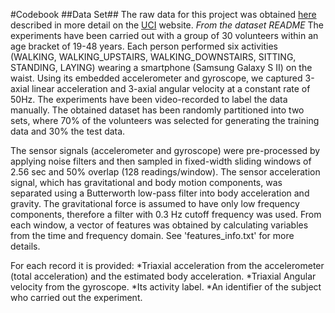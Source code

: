 #Codebook
##Data Set##
The raw data for this project was obtained [here](https://d396qusza40orc.cloudfront.net/getdata%2Fprojectfiles%2FUCI%20HAR%20Dataset.zip) described in more detail on the [UCI](http://archive.ics.uci.edu/ml/datasets/Human+Activity+Recognition+Using+Smartphones) website.
_From the dataset README_
The experiments have been carried out with a group of 30 volunteers within an age bracket of 19-48 years. Each person performed six activities (WALKING, WALKING_UPSTAIRS, WALKING_DOWNSTAIRS, SITTING, STANDING, LAYING) wearing a smartphone (Samsung Galaxy S II) on the waist. Using its embedded accelerometer and gyroscope, we captured 3-axial linear acceleration and 3-axial angular velocity at a constant rate of 50Hz. The experiments have been video-recorded to label the data manually. The obtained dataset has been randomly partitioned into two sets, where 70% of the volunteers was selected for generating the training data and 30% the test data. 

The sensor signals (accelerometer and gyroscope) were pre-processed by applying noise filters and then sampled in fixed-width sliding windows of 2.56 sec and 50% overlap (128 readings/window). The sensor acceleration signal, which has gravitational and body motion components, was separated using a Butterworth low-pass filter into body acceleration and gravity. The gravitational force is assumed to have only low frequency components, therefore a filter with 0.3 Hz cutoff frequency was used. From each window, a vector of features was obtained by calculating variables from the time and frequency domain. See 'features_info.txt' for more details. 

For each record it is provided:
*Triaxial acceleration from the accelerometer (total acceleration) and the estimated body acceleration.
*Triaxial Angular velocity from the gyroscope. 
*Its activity label. 
*An identifier of the subject who carried out the experiment.
